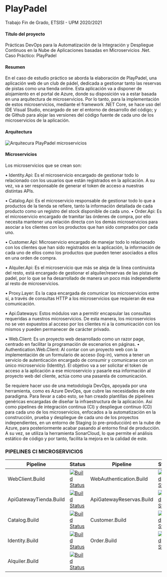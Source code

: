 # PlayPadel

Trabajo Fin de Grado, ETSISI - UPM 2020/2021

<h4>Título del proyecto</h4> 
Prácticas DevOps para la Automatización de la Integración y Despliegue Continuos en la Nube de Aplicaciones basadas en Microservicios .Net. Caso Práctico: PlayPadel

<h4>Resumen</h4> 

En el caso de estudio práctico se aborda la elaboración de PlayPadel, una aplicación web de un club de pádel, dedicada a gestionar tanto las reservas de pistas como una tienda online. Esta aplicación va a disponer de alojamiento en el portal de Azure, donde su disposición va a estar basada en una arquitectura de microservicios. Por lo tanto, para la implementación de estos microservicios, mediante el framework .NET Core, se hace uso del IDE Visual Studio, encargado de ser el entorno de desarrollo del código; y de Github para alojar las versiones del código fuente de cada uno de los microservicios de la aplicación.

<h4>Arquitectura</h4>

![Arquitecura PlayPadel microservicios](https://user-images.githubusercontent.com/60613241/124792209-1869e100-df4d-11eb-8139-a28ed824e407.png)


<h4>Microservicios</h4>
Los microservicios que se crean son:

•	Identity.Api: Es el microservicio encargado de gestionar todo lo relacionado con los usuarios que están registrados en la aplicación. A su vez, va a ser responsable de generar el token de acceso a nuestras distintas APIs.

•	Catalog.Api: Es el microservicio responsable de gestionar todo lo que a productos de la tienda se refiere, tanto la información detallada de cada producto como un registro del stock disponible de cada uno.
•	Order.Api: Es el microservicio encargado de tramitar las órdenes de compra, por ello necesita mantener una relación directa con los demás microservicios para asociar a los clientes con los productos que han sido comprados por cada uno.

•	Customer.Api: Microservicio encargado de manejar todo lo relacionado con los clientes que han sido registrados en la aplicación, la información de cada uno de ellos como los productos que pueden tener asociados a ellos en una orden de compra.

•	Alquiler.Api: Es el microservicio que más se aleja de la línea continuista del resto, está encargado de gestionar el alquiler/reservas de las pistas de padel, por lo que se ha desarrollado de manera un poco más independiente al resto de microservicios.

•	Proxy.Layer: Es la capa encargada de comunicar los microservicios entre sí, a través de consultas HTTP a los microservicios que requieran de esa comunicación.

•	Api.Gateways: Estos módulos van a permitir encapsular las consultas requeridas a nuestros microservicios. De esta manera, los microservicios no se ven expuestos al acceso por los clientes ni a la comunicación con los mismos y pueden permanecer de carácter privado.

•	Web.Client: Es un proyecto web desarrollado como un razor page, centrado en facilitar la programación de escenarios en páginas.
•	Authentication.Web.Client: Al contar con un proyecto web con la implementación de un formulario de acceso (log-in), vamos a tener un servicio de autenticación encargado de consumir y comunicarse con un único microservicio (Identity). El objetivo va a ser solicitar el token de acceso a la aplicación a ese microservicio y pasarle esa información al proyecto web del cliente, actúa como una pasarela de comunicación. 


Se requiere hacer uso de una metodología DevOps, apoyada por una herramienta, como es Azure DevOps, que cubre las necesidades de este paradigma. Para llevar a cabo esto, se han creado plantillas de pipelines genéricas encargadas de diseñar la infraestructura de la aplicación. Así como pipelines de integración continua (CI) y despliegue continuo (CD) para cada uno de los microservicios, enfocados a la automatización en la construcción, prueba y despliegue de cada uno de los proyectos independientes, en un entorno de Staging (o pre-producción) en la nube de Azure, para posteriormente acabar pasando al entorno final de producción. A su vez, se utiliza la herramienta SonarCloud, lo que permite el análisis estático de código y por tanto, facilita la mejora en la calidad de este.

<h3>PIPELINES CI MICROSERVICIOS</h3>

| Pipeline | Status | Pipeline | Status |
| ------------- | ------------- | ------------- | ------------- |
| WebClient.Build | [![Build Status](https://dev.azure.com/miguelsierramartin1599/PlayPadel/_apis/build/status/Clients.WebClient.Build?branchName=master)](https://dev.azure.com/miguelsierramartin1599/PlayPadel/_build/latest?definitionId=16&branchName=master) | WebAuthentication.Build | [![Build Status](https://dev.azure.com/miguelsierramartin1599/PlayPadel/_apis/build/status/Clients.Authentication.Build?branchName=master)](https://dev.azure.com/miguelsierramartin1599/PlayPadel/_build/latest?definitionId=15&branchName=master)
| ApiGatewayTienda.Build | [![Build Status](https://dev.azure.com/miguelsierramartin1599/PlayPadel/_apis/build/status/ApiGateway.WebClientTienda.Build?branchName=master)](https://dev.azure.com/miguelsierramartin1599/PlayPadel/_build/latest?definitionId=17&branchName=master) | ApiGatewayReservas.Build | [![Build Status](https://dev.azure.com/miguelsierramartin1599/PlayPadel/_apis/build/status/ApiGateway.WebClientReservas.Build?branchName=master)](https://dev.azure.com/miguelsierramartin1599/PlayPadel/_build/latest?definitionId=18&branchName=master)
| Catalog.Build | [![Build Status](https://dev.azure.com/miguelsierramartin1599/PlayPadel/_apis/build/status/Catalog.Api.Build?branchName=master)](https://dev.azure.com/miguelsierramartin1599/PlayPadel/_build/latest?definitionId=9&branchName=master) | Customer.Build | [![Build Status](https://dev.azure.com/miguelsierramartin1599/PlayPadel/_apis/build/status/Customer.Api.Build?branchName=master)](https://dev.azure.com/miguelsierramartin1599/PlayPadel/_build/latest?definitionId=10&branchName=master)
| Identity.Build | [![Build Status](https://dev.azure.com/miguelsierramartin1599/PlayPadel/_apis/build/status/Identity.Api.Build?branchName=master)](https://dev.azure.com/miguelsierramartin1599/PlayPadel/_build/latest?definitionId=11&branchName=master) | Order.Build | [![Build Status](https://dev.azure.com/miguelsierramartin1599/PlayPadel/_apis/build/status/Order.Api.Build?branchName=master)](https://dev.azure.com/miguelsierramartin1599/PlayPadel/_build/latest?definitionId=12&branchName=master) 
| Alquiler.Build | [![Build Status](https://dev.azure.com/miguelsierramartin1599/PlayPadel/_apis/build/status/Alquiler.Api.Build?branchName=master)](https://dev.azure.com/miguelsierramartin1599/PlayPadel/_build/latest?definitionId=14&branchName=master)


